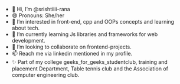 - 👋 Hi, I’m @srishtiiii-rana
- 😄 Pronouns: She/her
- 👀 I’m interested in front-end, cpp and OOPs concepts and learning about tech.
- 🌱 I’m currently learning Js libraries and frameworks for web development. 
- 💞️ I’m looking to collaborate on frontend-projects.
- 📫 Reach me via linkedin mentioned in my profile.
- ✨ Part of my college geeks_for_geeks_studentclub, training and placement Department, Table tennis club and the Association of computer engineering club.


<!---
srishtiiii-rana/srishtiiii-rana is a ✨ special ✨ repository because its `README.md` (this file) appears on your GitHub profile.
You can click the Preview link to take a look at your changes.
--->
